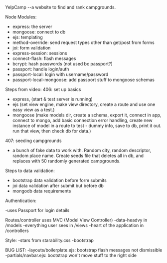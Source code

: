 YelpCamp
--a website to find and rank campgrounds.

Node Modules:

- express: the server
- mongoose: connect to db
- ejs: templating
- method-override: send request types other than get/post from forms
- joi: form validation
- express-session: sessions
- connect-flash: flash messages
- bcrypt: hash passwords (not used bc passport?)
- passport: handle login/auth
- passport-local: login with username/password
- passport-local-mongoose: add passport stuff to mongoose schemas

Steps from video:
406: set up basics

- express, (start & test server is running)
- ejs (set view engine, make view directory, create a route and use one easy view as a test.)
- mongoose (make models dir, create a schema, export it, connect in app, connect to mongo, add basic connection error handling, create new instance of model in a route to test - dummy info, save to db, print it out. run that view, then check db for data.)

407: seeding campgrounds

- a bunch of fake data to work with. Random city, random descriptor, random place name. Create seeds file that deletes all in db, and replaces with 50 randomly generated campgrounds.

Steps to data validation:

- bootstrap data validation before form submits
- joi data validation after submit but before db
- mongodb data requirements

Authentication:

-uses Passport for login details

Routes/controller uses MVC (Model View Controller)
-data-headvy in /models
-everything user sees in /views
-heart of the application in /controllers

Style:
-stars from starability.css
-bootstrap

BUG LIST:
-layouts/boilerplate.ejs: bootstrap flash messages not dismissible
-partials/navbar.ejs: bootstrap won't move stuff to the right side
